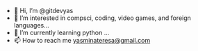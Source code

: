 - 👋 Hi, I’m @gitdevyas
- 👀 I’m interested in compsci, coding, video games, and foreign languages...
- 🌱 I’m currently learning python ...
- 📫 How to reach me yasminateresa@gmail.com

<!---
gitdevyas/gitdevyas is a ✨ special ✨ repository because its `README.md` (this file) appears on your GitHub profile.
You can click the Preview link to take a look at your changes.
--->
